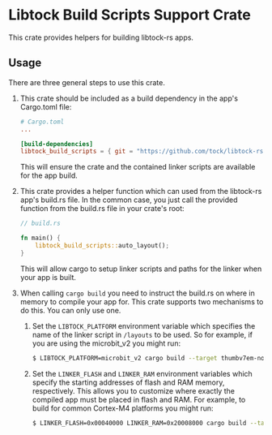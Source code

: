 Libtock Build Scripts Support Crate
===================================

This crate provides helpers for building libtock-rs apps.

Usage
-----

There are three general steps to use this crate.

1. This crate should be included as a build dependency in the app's Cargo.toml
   file:

   ```toml
   # Cargo.toml
   ...

   [build-dependencies]
   libtock_build_scripts = { git = "https://github.com/tock/libtock-rs"}
   ```

   This will ensure the crate and the contained linker scripts are available for
   the app build.

2. This crate provides a helper function which can used from the libtock-rs
   app's build.rs file. In the common case, you just call the provided function
   from the build.rs file in your crate's root:

   ```rs
   // build.rs

   fn main() {
       libtock_build_scripts::auto_layout();
   }
   ```

   This will allow cargo to setup linker scripts and paths for the linker when
   your app is built.

3. When calling `cargo build` you need to instruct the build.rs on where in
   memory to compile your app for. This crate supports two mechanisms to do
   this. You can only use one.

   1. Set the `LIBTOCK_PLATFORM` environment variable which specifies the name
      of the linker script in `/layouts` to be used. So for example, if you are
      using the microbit_v2 you might run:

      ```bash
      $ LIBTOCK_PLATFORM=microbit_v2 cargo build --target thumbv7em-none-eabi --release
      ```

   2. Set the `LINKER_FLASH` and `LINKER_RAM` environment variables which
      specify the starting addresses of flash and RAM memory, respectively. This
      allows you to customize where exactly the compiled app must be placed in
      flash and RAM. For example, to build for common Cortex-M4 platforms you
      might run:

      ```bash
      $ LINKER_FLASH=0x00040000 LINKER_RAM=0x20008000 cargo build --target thumbv7em-none-eabi --release
      ```
